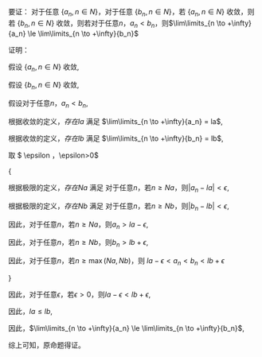 要证：
对于任意 $\{ a_n, n \in N \}$，对于任意 $\{ b_n, n \in N \}$，若 $\{ a_n, n \in N \}$ 收敛，则若 $\{ b_n, n \in N \}$ 收敛，则若对于任意$n$，$a_n < b_n$，则$\lim\limits_{n \to +\infty}{a_n} \le \lim\limits_{n \to +\infty}{b_n}$

证明：

假设 $\{ a_n, n \in N \}$ 收敛,

假设 $\{ b_n, n \in N \}$ 收敛,

假设对于任意$n$，$a_n < b_n$,

根据收敛的定义，$存在la$ 满足 $\lim\limits_{n \to +\infty}{a_n} = la$,

根据收敛的定义，$存在lb$ 满足 $\lim\limits_{n \to +\infty}{b_n} = lb$,

取 $ \epsilon $，$\epsilon>0$

{

根据极限的定义，$存在Na$ 满足 对于任意$n$，若$n \ge Na$，则$|a_n - la| < \epsilon$,

根据极限的定义，$存在Nb$ 满足 对于任意$n$，若$n \ge Nb$，则$|b_n - lb| < \epsilon$,

因此，对于任意$n$，若$n \ge Na$，则$a_n > la - \epsilon$,

因此，对于任意$n$，若$n \ge Nb$，则$b_n > lb + \epsilon$,

因此，对于任意$n$，若$n \ge \max(Na, Nb)$，则 $la - \epsilon < a_n < b_n < lb + \epsilon$

}

因此，对于任意$\epsilon$，若$\epsilon > 0$，则$la - \epsilon < lb + \epsilon$,

因此，$la \le lb$,

因此，$\lim\limits_{n \to +\infty}{a_n} \le \lim\limits_{n \to +\infty}{b_n}$,

综上可知，原命题得证。